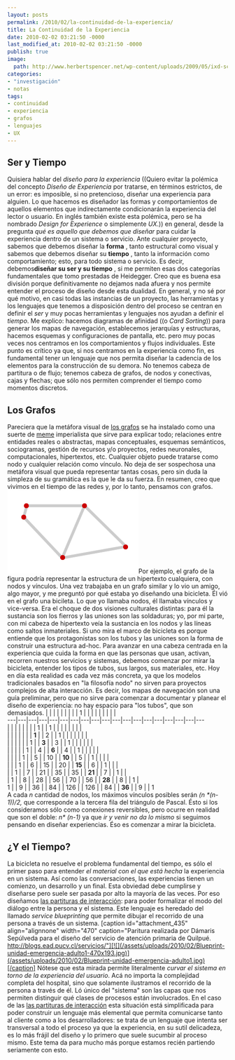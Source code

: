 ```yaml
---
layout: posts
permalink: /2010/02/la-continuidad-de-la-experiencia/
title: La Continuidad de la Experiencia
date: 2010-02-02 03:21:50 -0000
last_modified_at: 2010-02-02 03:21:50 -0000
publish: true
image:
  path: http://www.herbertspencer.net/wp-content/uploads/2009/05/ixd-scores1.gif
categories:
- "investigación"
- notas
tags:
- continuidad
- experiencia
- grafos
- lenguajes
- UX
---
```

## Ser y Tiempo

Quisiera hablar del _diseño para la experiencia_ ((Quiero evitar la polémica del concepto _Diseño de Experiencia_ por tratarse, en términos estrictos, de un error: es imposible, si no pretencioso, diseñar una experiencia para alguien. Lo que hacemos es diseñador las formas y comportamientos de aquellos elementos que indirectamente condicionarán la experiencia del lector o usuario. En inglés también existe esta polémica, pero se ha nombrado _Design for Experience_ o simplemente _UX_.)) en general, desde la pregunta _qué es aquello que debemos que diseñar_ para cuidar la experiencia dentro de un sistema o servicio. Ante cualquier proyecto, sabemos que debemos diseñar la **forma** , tanto estructural como visual y sabemos que debemos diseñar su **tiempo** , tanto la información como comportamiento; esto, para todo sistema o servicio. Es decir, debemos**diseñar su ser y su tiempo** , si me permiten esas dos categorías fundamentales que tomo prestadas de Heidegger. Creo que es buena esa división porque definitivamente no dejamos nada afuera y nos permite entender el proceso de diseño desde esta dualidad. En general, y no sé por qué motivo, en casi todas las instancias de un proyecto, las herramientas y los lenguajes que tenemos a disposición dentro del proceso se centran en definir el _ser_ y muy pocas herramientas y lenguajes nos ayudan a definir el _tiempo_. Me explico: hacemos diagramas de afinidad ((o _Card Sorting_)) para generar los mapas de navegación, establecemos jerarquías y estructuras, hacemos esquemas y configuraciones de pantalla, etc. pero muy pocas veces nos centramos en los comportamientos y flujos individuales. Este punto es crítico ya que, si nos centramos en la experiencia como fin, es fundamental tener un lenguaje que nos permita diseñar la cadencia de los elementos para la construcción de su demora. No tenemos cabeza de partitura o de flujo; tenemos cabeza de grafos, de nodos y conectivas, cajas y flechas; que sólo nos permiten comprender el tiempo como momentos discretos.

## Los Grafos

Pareciera que la metáfora visual de [los grafos](http://es.wikipedia.org/wiki/Teor%C3%ADa_de_grafos) se ha instalado como una suerte de [meme](http://es.wikipedia.org/wiki/Meme) imperialista que sirve para explicar todo; relaciones entre entidades reales o abstractas, mapas conceptuales, esquemas semánticos, sociogramas, gestión de recursos y/o proyectos, redes neuronales, computacionales, hipertextos, etc. Cualquier objeto puede tratarse como nodo y cualquier relación como vínculo. No deja de ser sospechosa una metáfora visual que pueda representar tantas cosas, pero sin duda la simpleza de su gramática es la que le da su fuerza. En resumen, creo que vivimos en el tiempo de las redes y, por lo tanto, pensamos con grafos. ![](/assets/uploads/2010/01/grafo-bike1.png)Por ejemplo, el grafo de la figura podría representar la estructura de un hipertexto cualquiera, con nodos y vínculos. Una vez trabajaba en un grafo similar y lo vio un amigo, algo mayor, y me preguntó por qué estaba yo diseñando una bicicleta. Él vió en el grafo una bicileta. Lo que yo llamaba nodos, él llamaba vínculos y vice-versa. Era el choque de dos visiones culturales distintas: para él la sustancia son los fierros y las uniones son las soldaduras; yo, por mi parte, con mi cabeza de hipertexto veía la sustancia en los nodos y las líneas como saltos inmateriales. Si uno mira el marco de bicicleta es porque entiende que los protagonistas son los tubos y las uniones son la forma de construir una estructura ad-hoc. Para avanzar en una cabeza centrada en la experiencia que cuida la forma en que las personas que usan, activan, recorren nuestros servicios y sistemas, debemos comenzar por mirar la bicicleta, entender los tipos de tubos, sus largos, sus materiales, etc. Hoy en día esta realidad es cada vez más concreta, ya que los modelos tradicionales basados en "la filosofía nodo" no sirven para proyectos complejos de alta interacción. Es decir, los mapas de navegación son una guía preliminar, pero que no sirve para comenzar a documentar y planear el diseño de experiencia: no hay espacio para "los tubos", que son demasiados.  |  |  |  |  |  |  |  |  | 1 |  |  |  |  |  |  |  |  |  
---|---|---|---|---|---|---|---|---|---|---|---|---|---|---|---|---|---|---  
|  |  |  |  |  |  |  | 1 |  | 1 |  |  |  |  |  |  |  |  
|  |  |  |  |  |  | **1** |  | 2 |  | 1 |  |  |  |  |  |  |  
|  |  |  |  |  | 1 |  | **3** |  | 3 |  | 1 |  |  |  |  |  |  
|  |  |  |  | 1 |  | 4 |  | **6** |  | 4 |  | 1 |  |  |  |  |  
|  |  |  | 1 |  | 5 |  | 10 |  | **10** |  | 5 |  | 1 |  |  |  |  
|  |  | 1 |  | 6 |  | 15 |  | 20 |  | **15** |  | 6 |  | 1 |  |  |  
|  | 1 |  | 7 |  | 21 |  | 35 |  | 35 |  | **21** |  | 7 |  | 1 |  |  
| 1 |  | 8 |  | 28 |  | 56 |  | 70 |  | 56 |  | **28** |  | 8 |  | 1 |  
1 |  | 9 |  | 36 |  | 84 |  | 126 |  | 126 |  | 84 |  | **36** |  | 9 |  | 1  
A cada _n_ cantidad de nodos, los máximos vínculos posibles serán _(n *(n-1))/2,_ que corresponde a la tercera fila del triángulo de Pascal. Ésto si los consideramos sólo como conexiones reversibles, pero ocurre en realidad que son el doble: _n* (n-1)_ ya que _ir y venir no da lo mismo_ si seguimos pensando en diseñar experiencias. Éso es comenzar a mirar la bicicleta.

## ¿Y el Tiempo?

La bicicleta no resuelve el problema fundamental del tiempo, es sólo el primer paso para entender _el material con el que está hecha_ la experiencia en un sistema. Así como las conversaciones, las experiencias tienen un comienzo, un desarrollo y un final. Esta obviedad debe cumplirse y diseñarse pero suele ser pasada por alto la mayoría de las veces. Por eso diseñamos [las partituras de interacción](http://www.herbertspencer.net/2008/partituras-de-interaccion/): para poder formalizar el modo del diálogo entre la persona y el sistema. Este lenguaje es heredado del llamado _service blueprinting_ que permite dibujar el recorrido de una persona a través de un sistema. [caption id="attachment_435" align="alignnone" width="470" caption="Paritura realizada por Dámaris Sepúlveda para el diseño del servicio de atención primaria de Quilpué. http://blogs.ead.pucv.cl/servicios/"][![](/assets/uploads/2010/02/Blueprint-unidad-emergencia-adulto1-470x193.jpg)](/assets/uploads/2010/02/Blueprint-unidad-emergencia-adulto1.jpg)[/caption] Nótese que esta mirada permite literalmente _curvar el sistema en torno de la experiencia del usuario_. Acá no importa la complejidad completa del hospital, sino que solamente ilustramos el recorrido de la persona a través de él. Ló único del "sistema" son las capas que nos permiten distinguir qué clases de procesos están involucrados. En el caso de las [las partituras de interacción](../../2008/partituras-de-interaccion/) esta situación está simplificada para poder construir un lenguaje más elemental que permita comunicarse tanto al cliente como a los desarrolladores: se trata de un lenguaje que intenta ser transversal a todo el proceso ya que la experiencia, en su sutil delicadeza, es lo más frájil del diseño y lo primero que suele sucumbir al proceso mismo. Este tema da para mucho más porque estamos recién partiendo seriamente con esto.
